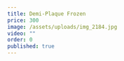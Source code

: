 ```yaml
---
title: Demi-Plaque Frozen
price: 300
image: /assets/uploads/img_2184.jpg
video: ""
order: 0
published: true
---
```

